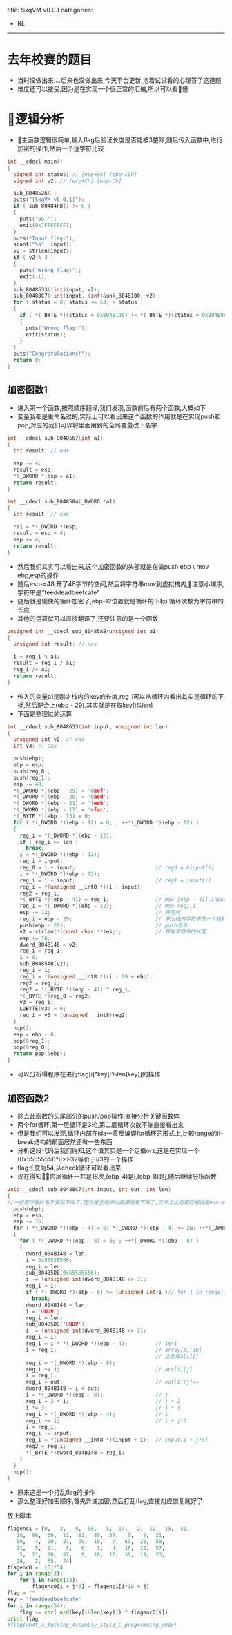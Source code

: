 title: SxqVM v0.0.1
categories:
- RE
---

# 去年校赛的题目

- 当时没做出来....后来也没做出来,今天平台更新,抱着试试看的心理答了这道题
- 难度还可以接受,因为是在实现一个很正常的汇编,所以可以看懂

# 逻辑分析

- 主函数逻辑很简单,输入flag后验证长度是否能被3整除,随后传入函数中,进行加密的操作,然后一个逐字符比较

```c
int __cdecl main()
{
  signed int status; // [esp+8h] [ebp-10h]
  signed int v2; // [esp+Ch] [ebp-Ch]

  sub_8048526();
  puts("[SxqVM v0.0.1]");
  if ( sub_80484FB() != 0 )
  {
    puts("GG!");
    exit(0x7FFFFFFF);
  }
  puts("Input flag:");
  scanf("%s", input);
  v2 = strlen(input);
  if ( v2 % 3 )
  {
    puts("Wrong flag!");
    exit(-1);
  }
  sub_8048633((int)input, v2);
  sub_80488C7((int)input, (int)&unk_804B100, v2);
  for ( status = 0; status <= 53; ++status )
  {
    if ( *(_BYTE *)(status + 0x804B100) != *(_BYTE *)(status + 0x804B060) )
    {
      puts("Wrong flag!");
      exit(status);
    }
  }
  puts("Congratulations!");
  return 0;
}
```
## 加密函数1

- 进入第一个函数,按照顺序翻译,我们发现,函数前后有两个函数,大概如下
- 变量我都是重命名过的,实际上可以看出来这个函数的作用就是在实现push和pop,对应的我们可以将里面用到的全局变量改下名字.

```c
int __cdecl sub_8048567(int a1)
{
  int result; // eax

  esp -= 4;
  result = esp;
  *(_DWORD *)esp = a1;
  return result;
}

int __cdecl sub_8048584(_DWORD *a1)
{
  int result; // eax

  *a1 = *(_DWORD *)esp;
  result = esp + 4;
  esp += 4;
  return result;
}
```

- 然后我们其实可以看出来,这个加密函数的头部就是在做push ebp \ mov ebp,esp的操作
- 随后esp-=48,开了48字节的空间,然后将字符串mov到虚拟栈内,注意小端序,字符串是"feeddeadbeefcafe"
- 随后就是愉快的循环加密了,ebp-12位置就是循环的下标i,循环次数为字符串的长度
- 其他的运算就可以直接翻译了,还要注意的是一个函数
  
```c
unsigned int __cdecl sub_80485AB(unsigned int a1)
{
  unsigned int result; // eax

  i = reg_i % a1;
  result = reg_i / a1;
  reg_i /= a1;
  return result;
}
```

- 传入的变量a1是刚才栈内的key的长度,reg_i可以从循环内看出其实是循环的下标,然后配合上(ebp - 29),其实就是在取key[i%len]
- 下面是整理过的运算
  
```c
int __cdecl sub_8048633(int input, unsigned int len)
{
  unsigned int v2; // eax
  int v3; // eax

  push(ebp);
  ebp = esp;
  push(reg_0);
  push(reg_1);
  esp -= 48;
  *(_DWORD *)(ebp - 29) = 'deef';
  *(_DWORD *)(ebp - 25) = 'daed';
  *(_DWORD *)(ebp - 21) = 'feeb';
  *(_DWORD *)(ebp - 17) = 'efac';
  *(_BYTE *)(ebp - 13) = 0;
  for ( *(_DWORD *)(ebp - 12) = 0; ; ++*(_DWORD *)(ebp - 12) )
  {
    reg_i = *(_DWORD *)(ebp - 12);
    if ( reg_i >= len )
      break;
    i = *(_DWORD *)(ebp - 12);
    reg_i = input;
    reg_0 = i + input;                          // reg0 = &input[i]
    i = *(_DWORD *)(ebp - 12);
    reg_i = i + input;                          // reg1 = input[i]
    reg_i = *(unsigned __int8 *)(i + input);
    reg2 = reg_i;
    *(_BYTE *)(ebp - 41) = reg_i;               // mov [ebp - 41],input[i]
    reg_1 = *(_DWORD *)(ebp - 12);              // mov reg1,i
    esp -= 12;                                  // 开空间
    reg_i = ebp - 29;                           // 拿出栈内字符串的一个指针
    push(ebp - 29);                             // push进去
    v2 = strlen(*(const char **)esp);           // 获取字符串的长度
    esp += 16;
    dword_804B148 = v2;
    reg_i = reg_1;
    i = 0;
    sub_80485AB(v2);
    reg_i = i;
    reg_i = *(unsigned __int8 *)(i - 29 + ebp);
    reg2 = reg_i;
    reg2 = *(_BYTE *)(ebp - 41) ^ reg_i;
    *(_BYTE *)reg_0 = reg2;
    v3 = reg_i;
    LOBYTE(v3) = 0;
    reg_i = v3 + (unsigned __int8)reg2;
  }
  nop();
  esp = ebp - 8;
  pop(&reg_1);
  pop(&reg_0);
  return pop(&ebp);
}
```

- 可以分析得程序在进行flag[i]^key[i%len(key)]的操作
  
## 加密函数2

- 除去此函数的头尾部分的push/pop操作,直接分析关键函数体
- 两个for循环,第一层循环是3轮,第二层循环次数不能直接看出来
- 但是我们可以发现,循环内部在ida一贯反编译for循环的形式上,比较range的if-break结构的前面居然还有一些东西
- 分析这段代码后我们得知,这个值其实是一个定值orz,这是在实现一个(0x55555556*i)>>32等价于i/3的一个操作
- flag长度为54,从check循环可以看出来.
- 现在得知内层循环一共是18次,(ebp-4)是i,(ebp-8)是j,随后继续分析函数

```c
void __cdecl sub_80488C7(int input, int out, int len)
{
//一些寄存器的名字我就不改了,因为是全局所以直接顺着下来了,实际上这些寄存器就是eax-edx这些.
  push(ebp);
  ebp = esp;
  esp -= 16;
  for ( *(_DWORD *)(ebp - 4) = 0; *(_DWORD *)(ebp - 4) <= 2u; ++*(_DWORD *)(ebp - 4) )
  {
    for ( *(_DWORD *)(ebp - 8) = 0; ; ++*(_DWORD *)(ebp - 8) )
    {
      dword_804B148 = len;
      i = 0x55555556;
      reg_i = len;
      sub_80485DB(0x55555556);
      i -= (unsigned int)dword_804B148 >> 31;
      reg_i = i;
      if ( *(_DWORD *)(ebp - 8) >= (unsigned int)i )// for j in range(18)
        break;
      dword_804B148 = len;
      i = 'UUUV';
      reg_i = len;
      sub_80485DB('UUUV');
      i -= (unsigned int)dword_804B148 >> 31;
      reg_i = i;
      reg_i = i * *(_DWORD *)(ebp - 4);         // 18*i
      i = reg_i;                                // array[3][18]
                                                // 这里取a[i][]
      reg_i = *(_DWORD *)(ebp - 8);
      reg_i += i;                               // arr[i][j]
      i = reg_i;
      reg_i = out;                              // out[i][j]==
      dword_804B148 = i + out;
      i = *(_DWORD *)(ebp - 8);                 // j
      reg_i = 2 * i;                            // j * 2
      i *= 3;                                   // j * 3
      reg_i = *(_DWORD *)(ebp - 4);             // i
      reg_i += i;                               // i + j*3
      i = reg_i;
      reg_i += input;
      reg_i = *(unsigned __int8 *)(input + i);  // input[i + j*3]
      reg2 = reg_i;
      *(_BYTE *)dword_804B148 = reg_i;
    }
  }
  nop();
}
```

- 原来这是一个打乱flag的操作
- 那么整理好加密顺序,首先异或加密,然后打乱flag,直接对应恢复就好了

放上脚本

```python
flagenc1 = [0,   3,   9,  58,   5,  14,   2,  22,  15,  31, 
   18,  86,  59,  11,  81,  80,  57,   0,   9,  31, 
   80,   4,  20,  87,  59,  18,   7,  60,  28,  58, 
   21,   5,  11,   8,   6,   1,   4,  18,  22,  57, 
    5,  11,  80,  87,   9,  18,  10,  39,  19,  23, 
   14,   2,  85,  24]
flagenc0 =  [0]*54
for i in range(3):
    for j in range(18):
        flagenc0[i + j*3] = flagenc1[i*18 + j]
flag = ""
key = "feeddeadbeefcafe"
for i in range(54):
    flag += chr( ord(key[i%len(key)]) ^ flagenc0[i])
print flag
#flag{wh4t_a_fuck1ng_4ss3mbly_styl3_C_progr4mm1ng_c0de}
```

